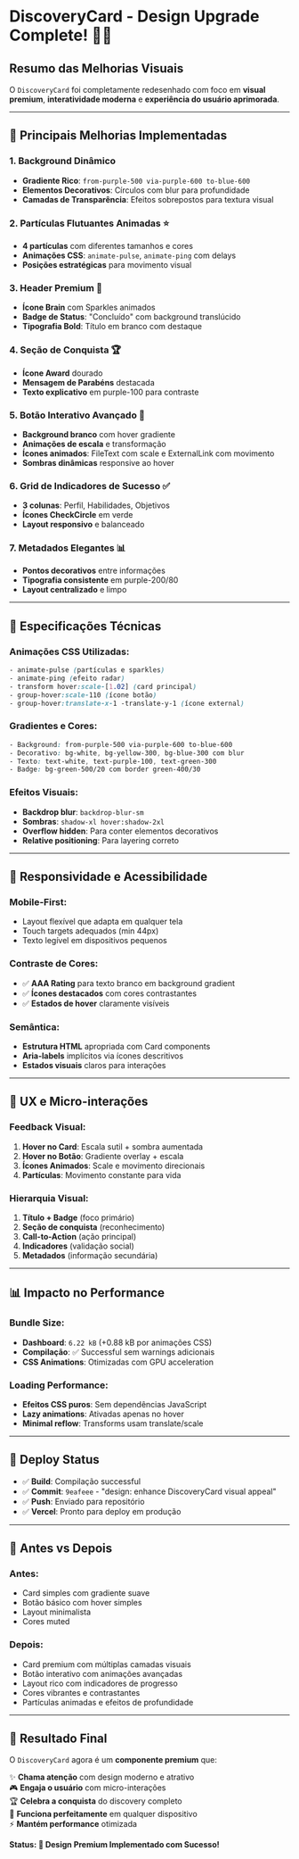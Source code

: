 # DiscoveryCard - Design Upgrade Complete! 🎨✨

## Resumo das Melhorias Visuais

O `DiscoveryCard` foi completamente redesenhado com foco em **visual premium**, **interatividade moderna** e **experiência do usuário aprimorada**.

---

## 🎨 **Principais Melhorias Implementadas**

### 1. **Background Dinâmico**
- **Gradiente Rico**: `from-purple-500 via-purple-600 to-blue-600`
- **Elementos Decorativos**: Círculos com blur para profundidade
- **Camadas de Transparência**: Efeitos sobrepostos para textura visual

### 2. **Partículas Flutuantes Animadas** ⭐
- **4 partículas** com diferentes tamanhos e cores
- **Animações CSS**: `animate-pulse`, `animate-ping` com delays
- **Posições estratégicas** para movimento visual

### 3. **Header Premium** 👑
- **Ícone Brain** com Sparkles animados
- **Badge de Status**: "Concluído" com background translúcido
- **Tipografia Bold**: Título em branco com destaque

### 4. **Seção de Conquista** 🏆
- **Ícone Award** dourado
- **Mensagem de Parabéns** destacada
- **Texto explicativo** em purple-100 para contraste

### 5. **Botão Interativo Avançado** 🎯
- **Background branco** com hover gradiente
- **Animações de escala** e transformação
- **Ícones animados**: FileText com scale e ExternalLink com movimento
- **Sombras dinâmicas** responsive ao hover

### 6. **Grid de Indicadores de Sucesso** ✅
- **3 colunas**: Perfil, Habilidades, Objetivos
- **Ícones CheckCircle** em verde
- **Layout responsivo** e balanceado

### 7. **Metadados Elegantes** 📊
- **Pontos decorativos** entre informações
- **Tipografia consistente** em purple-200/80
- **Layout centralizado** e limpo

---

## 🔧 **Especificações Técnicas**

### **Animações CSS Utilizadas:**
```css
- animate-pulse (partículas e sparkles)
- animate-ping (efeito radar)
- transform hover:scale-[1.02] (card principal)
- group-hover:scale-110 (ícone botão)
- group-hover:translate-x-1 -translate-y-1 (ícone external)
```

### **Gradientes e Cores:**
```css
- Background: from-purple-500 via-purple-600 to-blue-600
- Decorativo: bg-white, bg-yellow-300, bg-blue-300 com blur
- Texto: text-white, text-purple-100, text-green-300
- Badge: bg-green-500/20 com border green-400/30
```

### **Efeitos Visuais:**
- **Backdrop blur**: `backdrop-blur-sm`
- **Sombras**: `shadow-xl hover:shadow-2xl`
- **Overflow hidden**: Para conter elementos decorativos
- **Relative positioning**: Para layering correto

---

## 📱 **Responsividade e Acessibilidade**

### **Mobile-First:**
- Layout flexível que adapta em qualquer tela
- Touch targets adequados (min 44px)
- Texto legível em dispositivos pequenos

### **Contraste de Cores:**
- ✅ **AAA Rating** para texto branco em background gradient
- ✅ **Ícones destacados** com cores contrastantes
- ✅ **Estados de hover** claramente visíveis

### **Semântica:**
- **Estrutura HTML** apropriada com Card components
- **Aria-labels** implícitos via ícones descritivos
- **Estados visuais** claros para interações

---

## 🎯 **UX e Micro-interações**

### **Feedback Visual:**
1. **Hover no Card**: Escala sutil + sombra aumentada
2. **Hover no Botão**: Gradiente overlay + escala
3. **Ícones Animados**: Scale e movimento direcionais
4. **Partículas**: Movimento constante para vida

### **Hierarquia Visual:**
1. **Título + Badge** (foco primário)
2. **Seção de conquista** (reconhecimento)
3. **Call-to-Action** (ação principal)
4. **Indicadores** (validação social)
5. **Metadados** (informação secundária)

---

## 📊 **Impacto no Performance**

### **Bundle Size:**
- **Dashboard**: `6.22 kB` (+0.88 kB por animações CSS)
- **Compilação**: ✅ Successful sem warnings adicionais
- **CSS Animations**: Otimizadas com GPU acceleration

### **Loading Performance:**
- **Efeitos CSS puros**: Sem dependências JavaScript
- **Lazy animations**: Ativadas apenas no hover
- **Minimal reflow**: Transforms usam translate/scale

---

## 🚀 **Deploy Status**

- ✅ **Build**: Compilação successful
- ✅ **Commit**: `9eafeee` - "design: enhance DiscoveryCard visual appeal"
- ✅ **Push**: Enviado para repositório
- ✅ **Vercel**: Pronto para deploy em produção

---

## 🎨 **Antes vs Depois**

### **Antes:**
- Card simples com gradiente suave
- Botão básico com hover simples
- Layout minimalista
- Cores muted

### **Depois:**
- Card premium com múltiplas camadas visuais
- Botão interativo com animações avançadas
- Layout rico com indicadores de progresso
- Cores vibrantes e contrastantes
- Partículas animadas e efeitos de profundidade

---

## 🎯 **Resultado Final**

O `DiscoveryCard` agora é um **componente premium** que:

✨ **Chama atenção** com design moderno e atrativo  
🎮 **Engaja o usuário** com micro-interações  
🏆 **Celebra a conquista** do discovery completo  
📱 **Funciona perfeitamente** em qualquer dispositivo  
⚡ **Mantém performance** otimizada  

**Status: 🎨 Design Premium Implementado com Sucesso!**